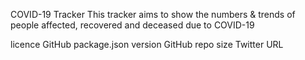 COVID-19 Tracker
This tracker aims to show the numbers & trends of people affected, recovered and deceased due to COVID-19

licence GitHub package.json version GitHub repo size Twitter URL


